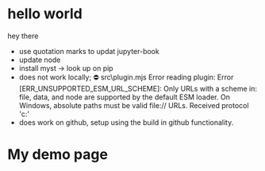 # hello world

hey there

- use quotation marks to updat jupyter-book
- update node 
- install myst -> look up on pip 
- does not work locally; ⛔️ src\plugin.mjs Error reading plugin: Error [ERR_UNSUPPORTED_ESM_URL_SCHEME]: Only URLs with a scheme in: file, data, and node are supported by the default ESM loader. On Windows, absolute paths must be valid file:// URLs. Received protocol 'c:'
- does work on github, setup using the build in github functionality. 

# My demo page

```{mydirective} myword
```